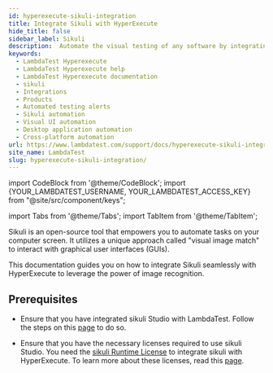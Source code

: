```yaml
---
id: hyperexecute-sikuli-integration
title: Integrate Sikuli with HyperExecute
hide_title: false
sidebar_label: Sikuli
description:  Automate the visual testing of any software by integrating Sikuli with HyperExecute.
keywords:
  - LambdaTest Hyperexecute
  - LambdaTest Hyperexecute help
  - LambdaTest Hyperexecute documentation
  - sikuli
  - Integrations
  - Products
  - Automated testing alerts
  - Sikuli automation
  - Visual UI automation
  - Desktop application automation
  - Cross-platform automation
url: https://www.lambdatest.com/support/docs/hyperexecute-sikuli-integration/
site_name: LambdaTest
slug: hyperexecute-sikuli-integration/
---
```


import CodeBlock from '@theme/CodeBlock';
import {YOUR_LAMBDATEST_USERNAME, YOUR_LAMBDATEST_ACCESS_KEY} from "@site/src/component/keys";

import Tabs from '@theme/Tabs';
import TabItem from '@theme/TabItem';

<script type="application/ld+json"
      dangerouslySetInnerHTML={{ __html: JSON.stringify({
       "@context": "https://schema.org",
        "@type": "BreadcrumbList",
        "itemListElement": [{
          "@type": "ListItem",
          "position": 1,
          "name": "Home",
          "item": "https://www.lambdatest.com"
        },{
          "@type": "ListItem",
          "position": 2,
          "name": "Support",
          "item": "https://www.lambdatest.com/support/docs/"
        },{
          "@type": "ListItem",
          "position": 3,
          "name": "Integration with Products",
          "item": "https://www.lambdatest.com/support/docs/hyperexecute-sikuli-integration/"
        }]
      })
    }}
></script>

Sikuli is an open-source tool that empowers you to automate tasks on your computer screen. It utilizes a unique approach called "visual image match" to interact with graphical user interfaces (GUIs).

This documentation guides you on how to integrate Sikuli seamlessly with HyperExecute to leverage the power of image recognition.

## Prerequisites

-   Ensure that you have integrated sikuli Studio with LambdaTest. Follow the steps on this [page](https://www.lambdatest.com/support/docs/sikuli-integration-with-lambdatest/) to do so.
    
-   Ensure that you have the necessary licenses required to use sikuli Studio. You need the [sikuli Runtime License](https://docs.sikuli.com/docs/legacy/products-and-licenses/sikuli-studio-enterprise-and-runtime-engine-licenses/sikuli-runtime-engine-floating-license) to integrate sikuli with HyperExecute. To learn more about these licenses, read this [page](https://docs.sikuli.com/docs/legacy/products-and-licenses/sikuli-studio-enterprise-and-runtime-engine-licenses/license-overview).


